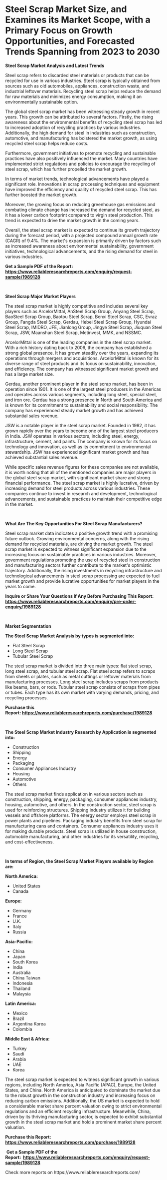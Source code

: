 <p><h1>Steel Scrap Market Size, and Examines its Market Scope, with a Primary Focus on Growth Opportunities, and Forecasted Trends Spanning from 2023 to 2030</h1></p><p><strong>Steel Scrap Market Analysis and Latest Trends</strong></p>
<p><p>Steel scrap refers to discarded steel materials or products that can be recycled for use in various industries. Steel scrap is typically obtained from sources such as old automobiles, appliances, construction waste, and industrial leftover materials. Recycling steel scrap helps reduce the demand for raw materials and minimizes energy consumption, making it an environmentally sustainable option.</p><p>The global steel scrap market has been witnessing steady growth in recent years. This growth can be attributed to several factors. Firstly, the rising awareness about the environmental benefits of recycling steel scrap has led to increased adoption of recycling practices by various industries. Additionally, the high demand for steel in industries such as construction, automotive, and manufacturing has bolstered the market growth, as using recycled steel scrap helps reduce costs.</p><p>Furthermore, government initiatives to promote recycling and sustainable practices have also positively influenced the market. Many countries have implemented strict regulations and policies to encourage the recycling of steel scrap, which has further propelled the market growth.</p><p>In terms of market trends, technological advancements have played a significant role. Innovations in scrap processing techniques and equipment have improved the efficiency and quality of recycled steel scrap. This has further boosted the market growth.</p><p>Moreover, the growing focus on reducing greenhouse gas emissions and combating climate change has increased the demand for recycled steel, as it has a lower carbon footprint compared to virgin steel production. This trend is expected to drive the market growth in the coming years.</p><p>Overall, the steel scrap market is expected to continue its growth trajectory during the forecast period, with a projected compound annual growth rate (CAGR) of 9.4%. The market's expansion is primarily driven by factors such as increased awareness about environmental sustainability, government initiatives, technological advancements, and the rising demand for steel in various industries.</p></p>
<p><strong>Get a Sample PDF of the Report:&nbsp; <a href="https://www.reliableresearchreports.com/enquiry/request-sample/1989128">https://www.reliableresearchreports.com/enquiry/request-sample/1989128</a></strong></p>
<p>&nbsp;</p>
<p><strong>Steel Scrap Major Market Players</strong></p>
<p><p>The steel scrap market is highly competitive and includes several key players such as ArcelorMittal, AnSteel Scrap Group, Anyang Steel Scrap, BaoSteel Scrap Group, Baotou Steel Scrap, Benxi Steel Scrap, CSC, Evraz Group, Fangda Steel Scrap, Gerdau, Hebei Steel Scrap Group, Hyundai Steel Scrap, IMIDRO, JFE, Jianlong Group, Jingye Steel Scrap, Jiuquan Steel Scrap, JSW, Maanshan Steel Scrap, Metinvest, MMK, and NSSMC. </p><p>ArcelorMittal is one of the leading companies in the steel scrap market. With a rich history dating back to 2006, the company has established a strong global presence. It has grown steadily over the years, expanding its operations through mergers and acquisitions. ArcelorMittal is known for its diverse range of steel products and its focus on sustainability, innovation, and efficiency. The company has witnessed significant market growth and has a large market size.</p><p>Gerdau, another prominent player in the steel scrap market, has been in operation since 1901. It is one of the largest steel producers in the Americas and operates across various segments, including long steel, special steel, and iron ore. Gerdau has a strong presence in North and South America and is known for its commitment to sustainability and social responsibility. The company has experienced steady market growth and has achieved substantial sales revenue.</p><p>JSW is a notable player in the steel scrap market. Founded in 1982, it has grown rapidly over the years to become one of the largest steel producers in India. JSW operates in various sectors, including steel, energy, infrastructure, cement, and paints. The company is known for its focus on technology and innovation, as well as its commitment to environmental stewardship. JSW has experienced significant market growth and has achieved substantial sales revenue.</p><p>While specific sales revenue figures for these companies are not available, it is worth noting that all of the mentioned companies are major players in the global steel scrap market, with significant market share and strong financial performance. The steel scrap market is highly lucrative, driven by increasing demand for steel products across various industries. These companies continue to invest in research and development, technological advancements, and sustainable practices to maintain their competitive edge in the market.</p></p>
<p>&nbsp;</p>
<p><strong>What Are The Key Opportunities For Steel Scrap Manufacturers?</strong></p>
<p><p>Steel scrap market data indicates a positive growth trend with a promising future outlook. Growing environmental concerns, along with the rising demand for recycled materials, are driving the market growth. The steel scrap market is expected to witness significant expansion due to the increasing focus on sustainable practices in various industries. Moreover, government regulations promoting the use of recycled steel in construction and manufacturing sectors further contribute to the market's optimistic trajectory. Additionally, the rising investments in recycling infrastructure and technological advancements in steel scrap processing are expected to fuel market growth and provide lucrative opportunities for market players in the years to come.</p></p>
<p><strong>Inquire or Share Your Questions If Any Before Purchasing This Report: <a href="https://www.reliableresearchreports.com/enquiry/pre-order-enquiry/1989128">https://www.reliableresearchreports.com/enquiry/pre-order-enquiry/1989128</a></strong></p>
<p>&nbsp;</p>
<p><strong>Market Segmentation</strong></p>
<p><strong>The Steel Scrap Market Analysis by types is segmented into:</strong></p>
<p><ul><li>Flat Steel Scrap</li><li>Long Steel Scrap</li><li>Tubular Steel Scrap</li></ul></p>
<p><p>The steel scrap market is divided into three main types: flat steel scrap, long steel scrap, and tubular steel scrap. Flat steel scrap refers to scraps from sheets or plates, such as metal cuttings or leftover materials from manufacturing processes. Long steel scrap includes scraps from products like beams, bars, or rods. Tubular steel scrap consists of scraps from pipes or tubes. Each type has its own market with varying demands, pricing, and recycling processes.</p></p>
<p><strong>Purchase this Report:&nbsp;<a href="https://www.reliableresearchreports.com/purchase/1989128">https://www.reliableresearchreports.com/purchase/1989128</a></strong></p>
<p>&nbsp;</p>
<p><strong>The Steel Scrap Market Industry Research by Application is segmented into:</strong></p>
<p><ul><li>Construction</li><li>Shipping</li><li>Energy</li><li>Packaging</li><li>Consumer Appliances Industry</li><li>Housing</li><li>Automotive</li><li>Others</li></ul></p>
<p><p>The steel scrap market finds application in various sectors such as construction, shipping, energy, packaging, consumer appliances industry, housing, automotive, and others. In the construction sector, steel scrap is used for reinforcing structures. Shipping industry utilizes it for building vessels and offshore platforms. The energy sector employs steel scrap in power plants and pipelines. Packaging industry benefits from steel scrap for manufacturing cans and containers. Consumer appliances industry uses it for making durable products. Steel scrap is utilized in house construction, automobile manufacturing, and other industries for its versatility, recycling, and cost-effectiveness.</p></p>
<p>&nbsp;</p>
<p><strong>In terms of Region, the Steel Scrap Market Players available by Region are:</strong></p>
<p>
    <p> <strong> North America: </strong>
        <ul>
            <li>United States</li>
            <li>Canada</li>
        </ul>
        </p> 
    <p> <strong> Europe: </strong>
        <ul>
            <li>Germany</li>
            <li>France</li>
            <li>U.K.</li>
            <li>Italy</li>
            <li>Russia</li>
        </ul>
        </p> 
    <p> <strong> Asia-Pacific: </strong>
        <ul>
            <li>China</li>
            <li>Japan</li>
            <li>South Korea</li>
            <li>India</li>
            <li>Australia</li>
            <li>China Taiwan</li>
            <li>Indonesia</li>
            <li>Thailand</li>
            <li>Malaysia</li>
        </ul>
        </p> 
    <p> <strong> Latin America: </strong>
        <ul>
            <li>Mexico</li>
            <li>Brazil</li>
            <li>Argentina Korea</li>
            <li>Colombia</li>
        </ul>
        </p> 
    <p> <strong> Middle East & Africa: </strong>
        <ul>
            <li>Turkey</li>
            <li>Saudi</li>
            <li>Arabia</li>
            <li>UAE</li>
            <li>Korea</li>
        </ul>
    </p>
    </p>
<p><p>The steel scrap market is expected to witness significant growth in various regions, including North America, Asia Pacific (APAC), Europe, the United States, and China. North America is anticipated to dominate the market due to the robust growth in the construction industry and increasing focus on reducing carbon emissions. Additionally, the US market is expected to hold a considerable market share percent valuation owing to strict environmental regulations and an efficient recycling infrastructure. Meanwhile, China, driven by its thriving manufacturing sector, is expected to exhibit substantial growth in the steel scrap market and hold a prominent market share percent valuation.</p></p>
<p><strong>Purchase this Report: <a href="https://www.reliableresearchreports.com/purchase/1989128">https://www.reliableresearchreports.com/purchase/1989128</a></strong></p>
<p>&nbsp;<strong>Get a Sample PDF of the Report:&nbsp;&nbsp;<a href="https://www.reliableresearchreports.com/enquiry/request-sample/1989128">https://www.reliableresearchreports.com/enquiry/request-sample/1989128</a></strong></p>
<p><strong></strong></p>
<p>Check more reports on https://www.reliableresearchreports.com/</p>